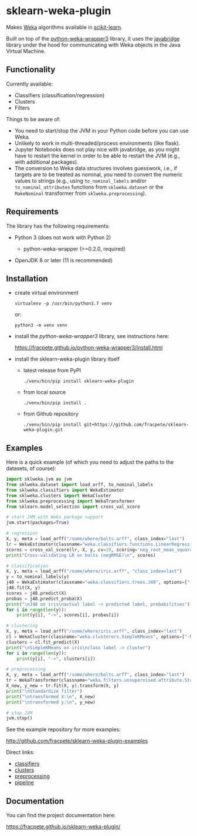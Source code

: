 # sklearn-weka-plugin
Makes [Weka](https://www.cs.waikato.ac.nz/ml/weka/) algorithms available in [scikit-learn](https://scikit-learn.org/).

Built on top of the [python-weka-wrapper3](https://github.com/fracpete/python-weka-wrapper3) 
library, it uses the [javabridge](https://pypi.python.org/pypi/javabridge) library
under the hood for communicating with Weka objects in the Java Virtual Machine.


## Functionality

Currently available:

* Classifiers (classification/regression)
* Clusters
* Filters

Things to be aware of:

* You need to start/stop the JVM in your Python code before you can use Weka.
* Unlikely to work in multi-threaded/process environments (like flask).
* Jupyter Notebooks does not play nice with javabridge, as you might have to restart the kernel in order to be able 
  to restart the JVM (e.g., with additional packages).
* The conversion to Weka data structures involves guesswork, i.e., if targets are to be treated as nominal, you need 
  to convert the numeric values to strings (e.g., using `to_nominal_labels` and/or `to_nominal_attributes` functions 
  from `sklweka.dataset` or the `MakeNominal` transformer from `sklweka.preprocessing`).


## Requirements

The library has the following requirements:

* Python 3 (does not work with Python 2)

  * python-weka-wrapper (>=0.2.0, required)

* OpenJDK 8 or later (11 is recommended)


## Installation

* create virtual environment

  ```commandline
  virtualenv -p /usr/bin/python3.7 venv
  ```
  
  or:
  
  ```commandline
  python3 -m venv venv
  ```

* install the *python-weka-wrapper3* library, see instructions here:

  https://fracpete.github.io/python-weka-wrapper3/install.html
  
* install the sklearn-weka-plugin  library itself

  * latest release from PyPI
  
    ```commandline
    ./venv/bin/pip install sklearn-weka-plugin
    ```

  * from local source

    ```commandline
    ./venv/bin/pip install .   
    ```
    
  * from Github repository

    ```commandline
    ./venv/bin/pip install git+https://github.com/fracpete/sklearn-weka-plugin.git   
    ```

## Examples

Here is a quick example (of which you need to adjust the paths to the datasets, of course):

```python
import sklweka.jvm as jvm
from sklweka.dataset import load_arff, to_nominal_labels
from sklweka.classifiers import WekaEstimator
from sklweka.clusters import WekaCluster
from sklweka.preprocessing import WekaTransformer
from sklearn.model_selection import cross_val_score

# start JVM with Weka package support
jvm.start(packages=True)

# regression
X, y, meta = load_arff("/some/where/bolts.arff", class_index="last")
lr = WekaEstimator(classname="weka.classifiers.functions.LinearRegression")
scores = cross_val_score(lr, X, y, cv=10, scoring='neg_root_mean_squared_error')
print("Cross-validating LR on bolts (negRMSE)\n", scores)

# classification
X, y, meta = load_arff("/some/where/iris.arff", "class_index=last")
y = to_nominal_labels(y)
j48 = WekaEstimator(classname="weka.classifiers.trees.J48", options=["-M", "3"])
j48.fit(X, y)
scores = j48.predict(X)
probas = j48.predict_proba(X)
print("\nJ48 on iris\nactual label -> predicted label, probabilities")
for i in range(len(y)):
    print(y[i], "->", scores[i], probas[i])

# clustering
X, y, meta = load_arff("/some/where/iris.arff", class_index="last")
cl = WekaCluster(classname="weka.clusterers.SimpleKMeans", options=["-N", "3"])
clusters = cl.fit_predict(X)
print("\nSimpleKMeans on iris\nclass label -> cluster")
for i in range(len(y)):
    print(y[i], "->", clusters[i])

# preprocessing
X, y, meta = load_arff("/some/where/bolts.arff", class_index="last")
tr = WekaTransformer(classname="weka.filters.unsupervised.attribute.Standardize", options=["-unset-class-temporarily"])
X_new, y_new = tr.fit(X, y).transform(X, y)
print("\nStandardize filter")
print("\ntransformed X:\n", X_new)
print("\ntransformed y:\n", y_new)

# stop JVM
jvm.stop()
```


See the example repository for more examples:

http://github.com/fracpete/sklearn-weka-plugin-examples

Direct links:

* [classifiers](https://github.com/fracpete/sklearn-weka-plugin-examples/blob/main/src/sklwekaexamples/classifiers.py)
* [clusters](https://github.com/fracpete/sklearn-weka-plugin-examples/blob/main/src/sklwekaexamples/clusters.py)
* [preprocessing](https://github.com/fracpete/sklearn-weka-plugin-examples/blob/main/src/sklwekaexamples/preprocessing.py)
* [pipeline](https://github.com/fracpete/sklearn-weka-plugin-examples/blob/main/src/sklwekaexamples/pipeline.py)

## Documentation

You can find the project documentation here:

https://fracpete.github.io/sklearn-weka-plugin/

